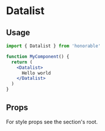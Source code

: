 # Datalist

## Usage

```jsx
import { Datalist } from 'honorable'

function MyComponent() {
  return (
    <Datalist>
      Hello world
    </Datalist>
  )
}
```

## Props

For style props see the section's root.
